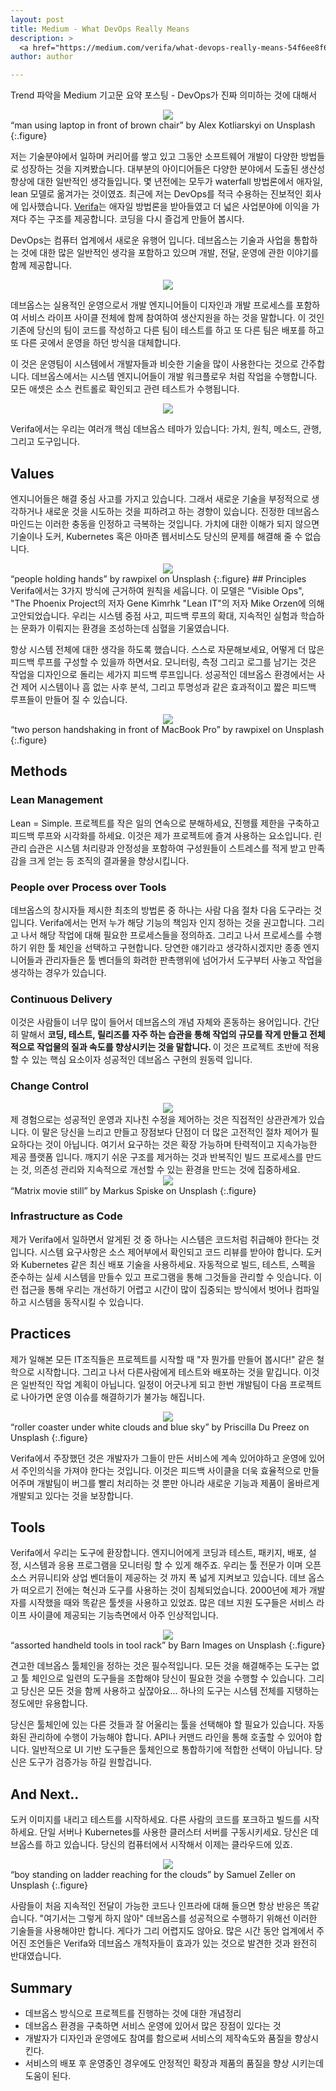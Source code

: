 ```yaml
---
layout: post
title: Medium - What DevOps Really Means
description: >
  <a href="https://medium.com/verifa/what-devops-really-means-54f6ee8f68f1">원문 - Adam Mackay</a>
author: author

---
```


Trend 파악을 Medium 기고문 요약 포스팅 - DevOps가 진짜 의미하는 것에 대해서

<center>
<img src="https://miro.medium.com/max/1000/0*knMqIHvfXQo9-VE7"/>
</center>
“man using laptop in front of brown chair” by Alex Kotliarskyi on Unsplash
{:.figure}

저는 기술분야에서 일하며 커리어를 쌓고 있고 그동안 소프트웨어 개발이 다양한 방법들로 성장하는 것을 지켜봤습니다. 대부분의 아이디어들은 다양한 분야에서 도출된 생산성 향상에 대한 일반적인 생각들입니다. 몇 년전에는 모두가 waterfall 방법론에서 애자일, lean 모델로 옮겨가는 것이였죠. 최근에 저는 DevOps를 적극 수용하는 진보적인 회사에 입사했습니다. <a href="http://verifa.io/"><u>Verifa</u></a>는 애자일 방법론을 받아들였고 더 넓은 사업분야에 이익을 가져다 주는 구조를 제공합니다. 코딩을 다시 즐겁게 만들어 봅시다.

DevOps는 컴퓨터 업계에서 새로운 유행어 입니다. 데브옵스는 기술과 사업을 통합하는 것에 대한 많은 일반적인 생각을 포함하고 있으며 개발, 전달, 운영에 관한 이야기를 함께 제공합니다.

<center>
<img src="https://miro.medium.com/max/1400/1*ZBFMqHqt5s1fFj3aZ5kAWw.png"/>
</center>

데브옵스는 실용적인 운영으로서 개발 엔지니어들이 디자인과 개발 프로세스를 포함하여 서비스 라이프 사이클 전체에 함께 참여하여 생산지원을 하는 것을 말합니다. 이 것인 기존에 당신의 팀이 코드를 작성하고 다른 팀이 테스트를 하고 또 다른 팀은 배포를 하고 또 다른 곳에서 운영을 하던 방식을 대체합니다.

이 것은 운영팀이 시스템에서 개발자들과 비슷한 기술을 많이 사용한다는 것으로 간주합니다. 데브옵스에서는 시스템 엔지니어들이 개발 워크플로우 처럼 작업을 수행합니다. 모든 애셋은 소스 컨트롤로 확인되고 관련 테스트가 수행됩니다.

<center>
<img src="https://miro.medium.com/max/256/1*lnhvgAKcVD-2TriQHwTUig.png"/>
</center>

Verifa에서는 우리는 여러개 핵심 데브옵스 테마가 있습니다: 가치, 원칙, 메소드, 관행, 그리고 도구입니다.
## Values
엔지니어들은 해결 중심 사고를 가지고 있습니다. 그래서 새로운 기술을 부정적으로 생각하거나 새로운 것을 시도하는 것을 피하려고 하는 경향이 있습니다. 진정한 데브옵스 마인드는 이러한 충동을 인정하고 극복하는 것입니다. 가치에 대한 이해가 되지 않으면 기술이나 도커, Kubernetes 혹은 아마존 웹서비스도 당신의 문제를 해결해 줄 수 없습니다.
<center>
<img src="https://miro.medium.com/max/1000/0*Gj3cECjsvmMu228z"/>
</center>
“people holding hands” by rawpixel on Unsplash
{:.figure}
## Principles
Verifa에서는 3가지 방식에 근거하여 원칙을 세웁니다. 이 모델은 "Visible Ops", "The Phoenix Project의 저자 Gene Kimrhk "Lean IT"의 저자 Mike Orzen에 의해 고안되었습니다. 우리는 시스템 중점 사고, 피드백 루프의 확대, 지속적인 실험과 학습하는 문화가 이뤄지는 환경을 조성하는데 심혈을 기울였습니다.

항상 시스템 전체에 대한 생각을 하도록 했습니다. 스스로 자문해보세요, 어떻게 더 많은 피드백 루프를 구성할 수 있을까 하면서요. 모니터링, 측정 그리고 로그를 남기는 것은 작업을 디자인으로 돌리는 세가지 피드백 루프입니다. 성공적인 데브옵스 환경에서는 사건 제어 시스템이나 흠 없는 사후 분석, 그리고 투명성과 같은 효과적이고 짧은 피드백 루프들이 만들어 질 수 있습니다.
<center>
<img src="https://miro.medium.com/max/1000/0*4XQFdzW6_PyOEoHH"/>
</center>
“two person handshaking in front of MacBook Pro” by rawpixel on Unsplash
{:.figure}

## Methods
### Lean Management
Lean = Simple. 프로젝트를 작은 일의 연속으로 분해하세요, 진행률 제한을 구축하고 피드백 루프와 시각화를 하세요. 이것은 제가 프로젝트에 즐겨 사용하는 요소입니다. 린 관리 습관은 시스템 처리량과 안정성을 포함하여 구성원들이 스트레스를 적게 받고 만족감을 크게 얻는 등 조직의 결과물을 향상시킵니다.

### People over Process over Tools
데브옵스의 창시자들 제시한 최초의 방법론 중 하나는 사람 다음 절차 다음 도구라는 것 입니다. Verifa에서는 먼저 누가 해당 기능의 책임자 인지 정하는 것을 권고합니다. 그리고 나서 해당 작업에 대해 필요한 프로세스들을 정의하죠. 그리고 나서 프로세스를 수행하기 위한 툴 체인을 선택하고 구현합니다. 당연한 얘기라고 생각하시겠지만 종종 엔지니어들과 관리자들은 툴 벤더들의 화려한 판촉행위에 넘어가서 도구부터 사놓고 작업을 생각하는 경우가 있습니다.

### Continuous Delivery
이것은 사람들이 너무 많이 들어서 데브옵스의 개념 자체와 혼동하는 용어입니다. 간단히 말해서 <b>코딩, 테스트, 릴리즈를 자주 하는 습관을 통해 작업의 규모를 작게 만들고 전체적으로 작업물의 질과 속도를 향상시키는 것을 말합니다. </b> 이 것은 프로젝트 초반에 적용할 수 있는 핵심 요소이자 성공적인 데브옵스 구현의 원동력 입니다.
### Change Control
<center>
<img src="https://miro.medium.com/max/256/1*52lYcF2lQIj5bIYymuFwkw.png"/>
</center>
제 경험으로는 성공적인 운영과 지나친 수정을 제어하는 것은 직접적인 상관관계가 있습니다. 이 말은 당신을 느리고 만들고 장점보다 단점이 더 많은 고전적인 절차 제어가 필요하다는 것이 아닙니다. 여기서 요구하는 것은 확장 가능하며 탄력적이고 지속가능한 제공 플랫폼 입니다. 깨지기 쉬운 구조를 제거하는 것과 반복직인 빌드 프로세스를 만드는 것, 의존성 관리와 지속적으로 개선할 수 있는 환경을 만드는 것에 집중하세요.

<center>
<img src="https://miro.medium.com/max/1000/0*hom2m2_HhVlSPRCn"/>
</center>
“Matrix movie still” by Markus Spiske on Unsplash
{:.figure}

### Infrastructure as Code
제가 Verifa에서 일하면서 알게된 것 중 하나는 시스템은 코드처럼 취급해야 한다는 것입니다. 시스템 요구사항은 소스 제어부에서 확인되고 코드 리뷰를 받아야 합니다. 도커와 Kubernetes 같은 최신 배포 기술을 사용하세요. 자동적으로 빌드, 테스트, 스펙을 준수하는 실세 시스템을 만들수 있고 프로그램을 통해 그것들을 관리할 수 잇습니다. 이런 접근을 통해 우리는 개선하기 어렵고 시간이 많이 집중되는 방식에서 벗어나 컴파일하고 시스템을 동작시킬 수 있습니다.
## Practices
제가 일해본 모든 IT조직들은 프로젝트를 시작할 때 "자 뭔가를 만들어 봅시다!" 같은 철학으로 시작합니다. 그리고 나서 다른사람에게 테스트와 배포하는 것을 맡깁니다. 이것은 일반적인 작업 계획이 아닙니다. 일정이 어긋나게 되고 한번 개발팀이 다음 프로젝트로 나아가면 운영 이슈를 해결하기가 불가능 해집니다.

<center>
<img src="https://miro.medium.com/max/1000/0*k6bXuWi3RwlfXpGa"/>
</center>
“roller coaster under white clouds and blue sky” by Priscilla Du Preez on Unsplash
{:.figure}

Verifa에서 주장했던 것은 개발자가 그들이 만든 서비스에 계속 있어야하고 운영에 있어서 주인의식을 가져야 한다는 것입니다. 이것은 피드백 사이클을 더욱 효율적으로 만들어주며 개발팀이 버그를 빨리 처리하는 것 뿐만 아니라 새로운 기능과 제품이 올바르게 개발되고 있다는 것을 보장합니다.

## Tools
Verifa에서 우리는 도구에 환장합니다. 엔지니어에게 코딩과 테스트, 패키지, 배포, 설정, 시스템과 응용 프로그램을 모니터링 할 수 있게 해주죠. 우리는 툴 전문가 이며 오픈소스 커뮤니티와 상업 벤더들이 제공하는 것 까지 폭 넓게 지켜보고 있습니다. 데브 옵스가 떠오르기 전에는 혁신과 도구를 사용하는 것이 침체되었습니다. 2000년에 제가 개발자를 시작했을 때와 똑같은 툴셋을 사용하고 있었죠. 많은 데브 지원 도구들은 서비스 라이프 사이클에 제공되는 기능측면에서 아주 인상적입니다.

<center>
<img src="https://miro.medium.com/max/1000/0*g8vWXfvv6YgoMilg"/>
</center>
“assorted handheld tools in tool rack” by Barn Images on Unsplash
{:.figure}

견고한 데브옵스 툴체인을 정하는 것은 필수적입니다. 모든 것을 해결해주는 도구는 없고 툴 체인으로 일련의 도구들을 조합해야 당신이 필요한 것을 수행할 수 있습니다. 그리고 당신은 모든 것을 함께 사용하고 싶잖아요... 하나의 도구는 시스템 전체를 지탱하는 정도에만 유용합니다.

당신은 툴체인에 있는 다른 것들과 잘 어울리는 툴을 선택해야 할 필요가 있습니다. 자동화된 관리하에 수행이 가능해야 합니다. API나 커맨드 라인을 통해 호출할 수 있어야 합니다. 일반적으로 UI 기반 도구들은 툴체인으로 통합하기에 적합한 선택이 아닙니다. 당신은 도구가 검증가능 하길 원할겁니다.
## And Next..
도커 이미지를 내리고 테스트를 시작하세요. 다른 사람의 코드를 포크하고 빌드를 시작하세요. 단일 서버나 Kubernetes를 사용한 클러스터 서버를 구동시키세요. 당신은 데브옵스를 하고 있습니다. 당신의 컴퓨터에서 시작해서 이제는 클라우드에 있죠.
<center>
<img src="https://miro.medium.com/max/1000/0*XO5F6jbu7fNI0lgM"/>
</center>
“boy standing on ladder reaching for the clouds” by Samuel Zeller on Unsplash
{:.figure}

사람들이 처음 지속적인 전달이 가능한 코드나 인프라에 대해 들으면 항상 반응은 똑같습니다. "여기서는 그렇게 하지 않아" 데브옵스를 성공적으로 수행하기 위해선 이러한 기술들을 사용해야만 합니다. 게다가 그리 어렵지도 않아요. 많은 시간 동안 업계에서 주어진 조언들은 Verifa와 데브옵스 개척자들이 효과가 있는 것으로 발견한 것과 완전히 반대였습니다.

## Summary
* 데브옵스 방식으로 프로젝트를 진행하는 것에 대한 개념정리
* 데브옵스 환경을 구축하면 서비스 운영에 있어서 많은 장점이 있다는 것
* 개발자가 디자인과 운영에도 참여를 함으로써 서비스의 제작속도와 품질을 향상시킨다.
* 서비스의 배포 후 운영중인 경우에도 안정적인 확장과 제품의 품질을 향상 시키는데 도움이 된다.
